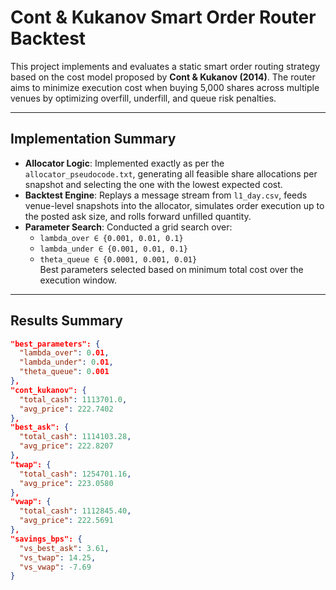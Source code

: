 # Cont & Kukanov Smart Order Router Backtest

This project implements and evaluates a static smart order routing strategy based on the cost model proposed by **Cont & Kukanov (2014)**. The router aims to minimize execution cost when buying 5,000 shares across multiple venues by optimizing overfill, underfill, and queue risk penalties.

---

## Implementation Summary

- **Allocator Logic**: Implemented exactly as per the `allocator_pseudocode.txt`, generating all feasible share allocations per snapshot and selecting the one with the lowest expected cost.
- **Backtest Engine**: Replays a message stream from `l1_day.csv`, feeds venue-level snapshots into the allocator, simulates order execution up to the posted ask size, and rolls forward unfilled quantity.
- **Parameter Search**: Conducted a grid search over:
  - `lambda_over ∈ {0.001, 0.01, 0.1}`
  - `lambda_under ∈ {0.001, 0.01, 0.1}`
  - `theta_queue ∈ {0.0001, 0.001, 0.01}`  
  Best parameters selected based on minimum total cost over the execution window.

---

## Results Summary

```json
"best_parameters": {
  "lambda_over": 0.01,
  "lambda_under": 0.01,
  "theta_queue": 0.001
},
"cont_kukanov": {
  "total_cash": 1113701.0,
  "avg_price": 222.7402
},
"best_ask": {
  "total_cash": 1114103.28,
  "avg_price": 222.8207
},
"twap": {
  "total_cash": 1254701.16,
  "avg_price": 223.0580
},
"vwap": {
  "total_cash": 1112845.40,
  "avg_price": 222.5691
},
"savings_bps": {
  "vs_best_ask": 3.61,
  "vs_twap": 14.25,
  "vs_vwap": -7.69
}
